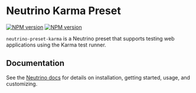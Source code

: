 # Neutrino Karma Preset
[![NPM version][npm-image]][npm-url] [![NPM version][npm-downloads]][npm-url]

`neutrino-preset-karma` is a Neutrino preset that supports testing web applications using the Karma test runner.

## Documentation

See the [Neutrino docs](https://neutrino.js.org/presets/neutrino-preset-karma/)
for details on installation, getting started, usage, and customizing.

[npm-image]: https://img.shields.io/npm/v/neutrino-preset-karma.svg
[npm-downloads]: https://img.shields.io/npm/dt/neutrino-preset-karma.svg
[npm-url]: https://npmjs.org/package/neutrino-preset-karma

